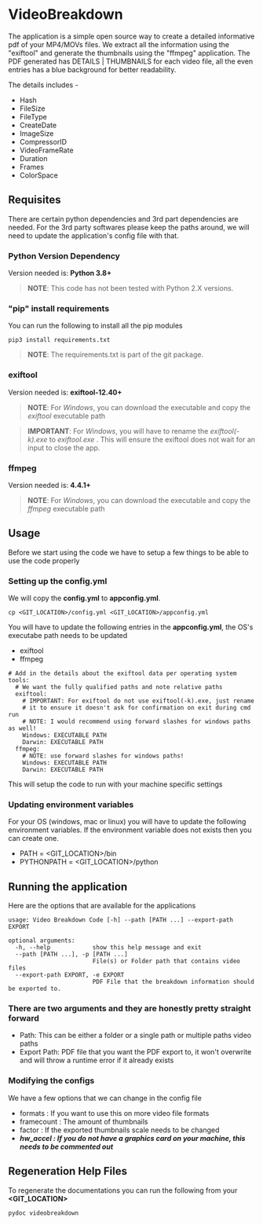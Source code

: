 # VideoBreakdown

The application is a simple open source way to create a detailed informative pdf of your MP4/MOVs files. We extract all the information using the "exiftool" and generate the thumbnails using the "ffmpeg" application. The PDF generated has DETAILS | THUMBNAILS for each video file, all the even entries has a blue background for better readability. 

The details includes -
 - Hash
 - FileSize
 - FileType
 - CreateDate
 - ImageSize
 - CompressorID
 - VideoFrameRate
 - Duration
 - Frames
 - ColorSpace

## Requisites
There are certain python dependencies and 3rd part dependencies are needed. For the 3rd party softwares please keep the paths around, we will need to update the application's config file with that.

### Python Version Dependency
Version needed is: **Python 3.8+**

> **NOTE**: This code has not been tested with Python 2.X versions.

### "pip" install requirements
You can run the following to install all the pip modules
```
pip3 install requirements.txt
```

> **NOTE**: The requirements.txt is part of the git package.

### exiftool
Version needed is: **exiftool-12.40+**

> **NOTE**: For *Windows*, you can download the executable and copy the *exiftool* executable path

> **IMPORTANT**: For *Windows*, you will have to rename the *exiftool(-k).exe* to *exiftool.exe* . This will ensure the exiftool does not wait for an input to close the app.

### ffmpeg
Version needed is: **4.4.1+**

> **NOTE**: For *Windows*, you can download the executable and copy the *ffmpeg* executable path


## Usage
Before we start using the code we have to setup a few things to be able to use the code properly

### Setting up the config.yml

We will copy the **config.yml** to **appconfig.yml**.
```
cp <GIT_LOCATION>/config.yml <GIT_LOCATION>/appconfig.yml
```
You will have to update the following entries in the **appconfig.yml**, the OS's executabe path needs to be updated
- exiftool 
- ffmpeg
```
# Add in the details about the exiftool data per operating system
tools:
  # We want the fully qualified paths and note relative paths
  exiftool:
    # IMPORTANT: For exiftool do not use exiftool(-k).exe, just rename
    # it to ensure it doesn't ask for confirmation on exit during cmd run
    # NOTE: I would recommend using forward slashes for windows paths as well!
    Windows: EXECUTABLE PATH
    Darwin: EXECUTABLE PATH
  ffmpeg:
    # NOTE: use forward slashes for windows paths!
    Windows: EXECUTABLE PATH
    Darwin: EXECUTABLE PATH
```
This will setup the code to run with your machine specific settings

### Updating environment variables

For your OS (windows, mac or linux) you will have to update the following environment variables. If the environment variable does not exists then you can create one.
 - PATH = <GIT_LOCATION>/bin
 - PYTHONPATH = <GIT_LOCATION>/python

## Running the application
Here are the options that are available for the applications 
```
usage: Video Breakdown Code [-h] --path [PATH ...] --export-path EXPORT

optional arguments:
  -h, --help            show this help message and exit
  --path [PATH ...], -p [PATH ...]
                        File(s) or Folder path that contains video files
  --export-path EXPORT, -e EXPORT
                        PDF File that the breakdown information should be exported to.
```
### There are two arguments and they are honestly pretty straight forward
 - Path: This can be either a folder or a single path or multiple paths video paths
 - Export Path: PDF file that you want the PDF export to, it won't overwrite and will throw a runtime error if it already exists

### Modifying the configs
We have a few options that we can change in the config file
- formats : If you want to use this on more video file formats
- framecount : The amount of thumbnails 
- factor : If the exported thumbnails scale needs to be changed
- ***hw_accel : If you do not have a graphics card on your machine, this needs to be commented out***

## Regeneration Help Files
To regenerate the documentations you can run the following from your **<GIT_LOCATION>**
```
pydoc videobreakdown
```
